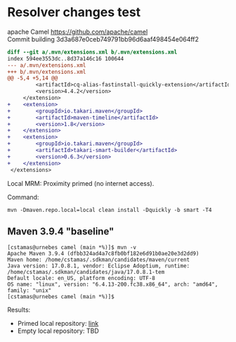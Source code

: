 # Resolver changes test

apache Camel https://github.com/apache/camel  
Commit building 3d3a687e0ceb749791bb96d6aaf498454e064ff2

```diff
diff --git a/.mvn/extensions.xml b/.mvn/extensions.xml
index 594ee3553dc..8d37a146c16 100644
--- a/.mvn/extensions.xml
+++ b/.mvn/extensions.xml
@@ -5,4 +5,14 @@
         <artifactId>cq-alias-fastinstall-quickly-extension</artifactId>
         <version>4.4.2</version>
     </extension>
+    <extension>
+        <groupId>io.takari.maven</groupId>
+        <artifactId>maven-timeline</artifactId>
+        <version>1.8</version>
+    </extension>
+    <extension>
+        <groupId>io.takari.maven</groupId>
+        <artifactId>takari-smart-builder</artifactId>
+        <version>0.6.3</version>
+    </extension>
 </extensions>
```
Local MRM: Proximity primed (no internet access).

Command:
```
mvn -Dmaven.repo.local=local clean install -Dquickly -b smart -T4
```

## Maven 3.9.4 "baseline"

```
[cstamas@urnebes camel (main *%)]$ mvn -v
Apache Maven 3.9.4 (dfbb324ad4a7c8fb0bf182e6d91b0ae20e3d2dd9)
Maven home: /home/cstamas/.sdkman/candidates/maven/current
Java version: 17.0.8.1, vendor: Eclipse Adoptium, runtime: /home/cstamas/.sdkman/candidates/java/17.0.8.1-tem
Default locale: en_US, platform encoding: UTF-8
OS name: "linux", version: "6.4.13-200.fc38.x86_64", arch: "amd64", family: "unix"
[cstamas@urnebes camel (main *%)]$ 
```

Results:
* Primed local repository: [link](baseline-3.9.4-elr/timeline.html)
* Empty local repository: TBD

